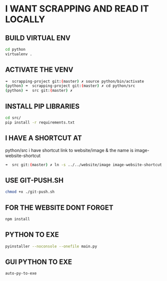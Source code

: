 # I WANT SCRAPPING AND READ IT LOCALLY 

## BUILD VIRTUAL ENV
```bash
cd python
virtualenv .
```

## ACTIVATE THE VENV
```bash
➜  scrapping-project git:(master) ✗ source python/bin/activate
(python) ➜  scrapping-project git:(master) ✗ cd python/src 
(python) ➜  src git:(master) ✗ 
```

## INSTALL PIP LIBRARIES
```bash
cd src/
pip install -r requirements.txt
```

## I HAVE A SHORTCUT AT 
python/src i have shortcut link to website/image & the name is image-website-shortcut
```bash
➜  src git:(master) ✗ ln -s ../../website/image image-website-shortcut 
```

## USE GIT-PUSH.SH
```bash
chmod +x ./git-push.sh
```
## FOR THE WEBSITE DONT FORGET 
```bash
npm install
```

## PYTHON TO EXE
```bash
pyinstaller --noconsole --onefile main.py
```

## GUI PYTHON TO EXE
```bash
auto-py-to-exe
```